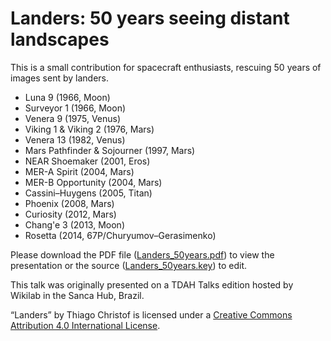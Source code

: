 # Landers: 50 years seeing distant landscapes

This is a small contribution for spacecraft enthusiasts, rescuing 50 years of images sent by landers.

* Luna 9 (1966, Moon)
* Surveyor 1 (1966, Moon)
* Venera 9 (1975, Venus)
* Viking 1 & Viking 2 (1976, Mars)
* Venera 13 (1982, Venus)
* Mars Pathfinder & Sojourner (1997, Mars)
* NEAR Shoemaker (2001, Eros)
* MER-A Spirit (2004, Mars)
* MER-B Opportunity (2004, Mars)
* Cassini–Huygens (2005, Titan)
* Phoenix (2008, Mars)
* Curiosity (2012, Mars)
* Chang'e 3 (2013, Moon)
* Rosetta (2014, 67P/Churyumov–Gerasimenko)

Please download the PDF file ([Landers_50years.pdf](https://github.com/thiagochristof/landers/raw/master/Landers_50years.pdf)) to view the presentation or the source ([Landers_50years.key](https://github.com/thiagochristof/landers/raw/master/Landers_50years.key)) to edit.

This talk was originally presented on a TDAH Talks edition hosted by Wikilab in the Sanca Hub, Brazil.

“Landers” by Thiago Christof is licensed under a [Creative Commons Attribution 4.0 International License](https://creativecommons.org/licenses/by/4.0/).

